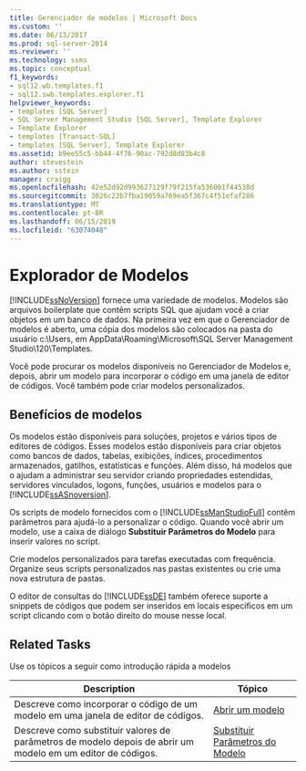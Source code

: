 ```yaml
---
title: Gerenciador de modelos | Microsoft Docs
ms.custom: ''
ms.date: 06/13/2017
ms.prod: sql-server-2014
ms.reviewer: ''
ms.technology: ssms
ms.topic: conceptual
f1_keywords:
- sql12.wb.templates.f1
- sql12.swb.templates.explorer.f1
helpviewer_keywords:
- templates [SQL Server]
- SQL Server Management Studio [SQL Server], Template Explorer
- Template Explorer
- templates [Transact-SQL]
- templates [SQL Server], Template Explorer
ms.assetid: b9ee55c5-bb44-4f76-90ac-792d8d83b4c8
author: stevestein
ms.author: sstein
manager: craigg
ms.openlocfilehash: 42e52d92d993627129f79f215fa536001f44538d
ms.sourcegitcommit: 3026c22b7fba19059a769ea5f367c4f51efaf286
ms.translationtype: MT
ms.contentlocale: pt-BR
ms.lasthandoff: 06/15/2019
ms.locfileid: "63074048"
---
```

# <a name="template-explorer"></a>Explorador de Modelos
  [!INCLUDE[ssNoVersion](../../includes/ssnoversion-md.md)] fornece uma variedade de modelos. Modelos são arquivos boilerplate que contêm scripts SQL que ajudam você a criar objetos em um banco de dados. Na primeira vez em que o Gerenciador de modelos é aberto, uma cópia dos modelos são colocados na pasta do usuário c:\Users, em AppData\Roaming\Microsoft\SQL Server Management Studio\120\Templates.  
  
 Você pode procurar os modelos disponíveis no Gerenciador de Modelos e, depois, abrir um modelo para incorporar o código em uma janela de editor de códigos. Você também pode criar modelos personalizados.  
  
## <a name="benefits-of-templates"></a>Benefícios de modelos  
 Os modelos estão disponíveis para soluções, projetos e vários tipos de editores de códigos. Esses modelos estão disponíveis para criar objetos como bancos de dados, tabelas, exibições, índices, procedimentos armazenados, gatilhos, estatísticas e funções. Além disso, há modelos que o ajudam a administrar seu servidor criando propriedades estendidas, servidores vinculados, logons, funções, usuários e modelos para o [!INCLUDE[ssASnoversion](../../includes/ssasnoversion-md.md)].  
  
 Os scripts de modelo fornecidos com o [!INCLUDE[ssManStudioFull](../../includes/ssmanstudiofull-md.md)] contêm parâmetros para ajudá-lo a personalizar o código. Quando você abrir um modelo, use a caixa de diálogo **Substituir Parâmetros do Modelo** para inserir valores no script.  
  
 Crie modelos personalizados para tarefas executadas com frequência. Organize seus scripts personalizados nas pastas existentes ou crie uma nova estrutura de pastas.  
  
 O editor de consultas do [!INCLUDE[ssDE](../../includes/ssde-md.md)] também oferece suporte a snippets de códigos que podem ser inseridos em locais específicos em um script clicando com o botão direito do mouse nesse local.  
  
## <a name="related-tasks"></a>Related Tasks  
 Use os tópicos a seguir como introdução rápida a modelos  
  
|**Description**|**Tópico**|  
|---------------------|---------------|  
|Descreve como incorporar o código de um modelo em uma janela de editor de códigos.|[Abrir um modelo](open-a-template.md)|  
|Descreve como substituir valores de parâmetros de modelo depois de abrir um modelo em um editor de códigos.|[Substituir Parâmetros do Modelo](replace-template-parameters.md)|  
  
  
